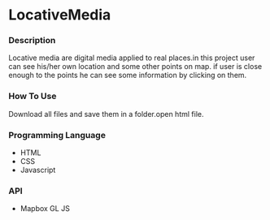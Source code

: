 # LocativeMedia
### Description
Locative media are digital media applied to real places.in this project user can see his/her own location and some other points on map.
if user is close enough to the points he can see some information by clicking on them.
### How To Use
Download all files and save them in a folder.open html file.
### Programming Language
- HTML
- CSS
- Javascript

### API
- Mapbox GL JS

